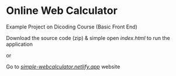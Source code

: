 # Online Web Calculator
Example Project on Dicoding Course (Basic Front End)

Download the source code (zip) & simple open *index.html* to run the application

or

Go to *[simple-webcalculator.netlify.app](https://simple-webcalculator.netlify.app/)* website
